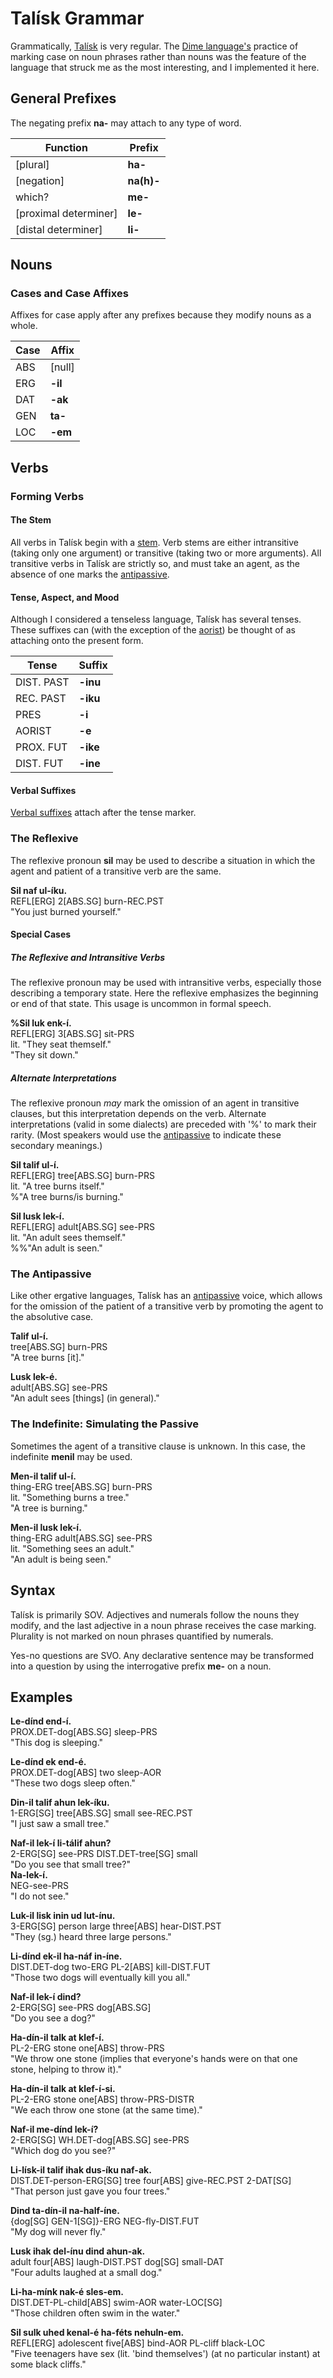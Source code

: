 # Talísk Grammar

Grammatically, [Talísk](https://github.com/Koennen/Conlangs/blob/main/Talisk.md)
is very regular. The
[Dime language's](https://en.wikipedia.org/wiki/Dime_language) practice of
marking case on noun phrases rather than nouns was the feature of the language
that struck me as the most interesting, and I implemented it here.

## General Prefixes

The negating prefix **na-** may attach to any type of word.

| Function               | Prefix     |
| ---------------------- | ---------- |
| \[plural]              | **ha-**    |
| \[negation]            | **na(h)-** |
| which?                 | **me-**    |
| \[proximal determiner] | **le-**    |
| \[distal determiner]   | **li-**    |

## Nouns

### Cases and Case Affixes

Affixes for case apply after any prefixes because they modify nouns as a whole.

| Case | Affix   |
| ---- | ------- |
| ABS  | \[null] |
| ERG  | **-il** |
| DAT  | **-ak** |
| GEN  | **ta-** |
| LOC  | **-em** |

## Verbs

### Forming Verbs

#### The Stem

All verbs in Talísk begin with a
[stem](https://github.com/Koennen/Conlangs/blob/main/Talisk%20Lexicon.md#verbs).
Verb stems are either intransitive (taking only one argument) or transitive
(taking two or more arguments). All transitive verbs in Talísk are strictly so,
and must take an agent, as the absence of one marks the
[antipassive](https://github.com/Koennen/Conlangs/blob/main/Talisk%20Grammar.md#the-antipassive).

#### Tense, Aspect, and Mood

Although I considered a tenseless language, Talísk has several tenses. These
suffixes can (with the exception of the
[aorist](https://en.wikipedia.org/wiki/Aorist)) be thought of as attaching onto
the present form.

| Tense      | Suffix   |
| ---------- | -------- |
| DIST. PAST | **-inu** |
| REC. PAST  | **-iku** |
| PRES       | **-i**   |
| AORIST     | **-e**   |
| PROX. FUT  | **-ike** |
| DIST. FUT  | **-ine** |

#### Verbal Suffixes

[Verbal suffixes](https://github.com/Koennen/Conlangs/blob/main/Talisk%20Lexicon.md#verbal-suffixes)
attach after the tense marker.

### The Reflexive

The reflexive pronoun **sil** may be used to describe a situation in which the
agent and patient of a transitive verb are the same.

**Sil naf ul-íku.**  
REFL\[ERG] 2\[ABS.SG] burn-REC.PST  
"You just burned yourself."  

#### Special Cases

##### The Reflexive and Intransitive Verbs

The reflexive pronoun may be used with intransitive verbs, especially those
describing a temporary state. Here the reflexive emphasizes the beginning or
end of that state. This usage is uncommon in formal speech.

**%Sil luk enk-í.**  
REFL\[ERG] 3\[ABS.SG] sit-PRS  
lit. "They seat themself."  
"They sit down."  

##### Alternate Interpretations

The reflexive pronoun *may* mark the omission of an agent in transitive clauses,
but this interpretation depends on the verb. Alternate interpretations (valid in
some dialects) are preceded with '%' to mark their rarity. (Most speakers would
use the
[antipassive](https://github.com/Koennen/Conlangs/blob/main/Talisk%20Grammar.md#the-antipassive)
to indicate these secondary meanings.)

**Sil talif ul-í.**  
REFL\[ERG] tree\[ABS.SG] burn-PRS  
lit. "A tree burns itself."  
%"A tree burns/is burning."  

**Sil lusk lek-í.**  
REFL\[ERG] adult\[ABS.SG] see-PRS  
lit. "An adult sees themself."  
\%%"An adult is seen."  

### The Antipassive

Like other ergative languages, Talísk has an
[antipassive](https://en.wikipedia.org/wiki/Antipassive_voice) voice, which
allows for the omission of the patient of a transitive verb by promoting the
agent to the absolutive case.

**Talif ul-í.**  
tree\[ABS.SG] burn-PRS  
"A tree burns \[it]."  

**Lusk lek-é.**  
adult\[ABS.SG] see-PRS  
"An adult sees \[things] (in general)."  

### The Indefinite: Simulating the Passive

Sometimes the agent of a transitive clause is unknown. In this case, the
indefinite **menil** may be used.

**Men-il talif ul-í.**  
thing-ERG tree\[ABS.SG] burn-PRS  
lit. "Something burns a tree."  
"A tree is burning."  

**Men-il lusk lek-í.**  
thing-ERG adult\[ABS.SG] see-PRS  
lit. "Something sees an adult."  
"An adult is being seen."  

## Syntax

Talísk is primarily SOV. Adjectives and numerals follow the nouns they modify,
and the last adjective in a noun phrase receives the case marking. Plurality is
not marked on noun phrases quantified by numerals.

Yes-no questions are SVO. Any declarative sentence may be transformed into a
question by using the interrogative prefix **me-** on a noun.

## Examples

**Le-dínd end-í.**  
PROX.DET-dog\[ABS.SG] sleep-PRS  
"This dog is sleeping."  

**Le-dínd ek end-é.**  
PROX.DET-dog\[ABS] two sleep-AOR  
"These two dogs sleep often."  

**Din-il talif ahun lek-íku.**  
1-ERG\[SG] tree\[ABS.SG] small see-REC.PST  
"I just saw a small tree."  

**Naf-il lek-í li-tálif ahun?**  
2-ERG\[SG] see-PRS DIST.DET-tree\[SG] small  
"Do you see that small tree?"  
    **Na-lek-í.**  
    NEG-see-PRS  
    "I do not see."  

**Luk-il lisk inin ud lut-ínu.**  
3-ERG\[SG] person large three\[ABS] hear-DIST.PST  
"They (sg.) heard three large persons."  

**Li-dínd ek-il ha-náf in-íne.**  
DIST.DET-dog two-ERG PL-2\[ABS] kill-DIST.FUT  
"Those two dogs will eventually kill you all."  

**Naf-il lek-í dind?**  
2-ERG\[SG] see-PRS dog\[ABS.SG]  
"Do you see a dog?"  

**Ha-dín-il talk at klef-í.**  
PL-2-ERG stone one\[ABS] throw-PRS  
"We throw one stone (implies that everyone's hands were on that one stone,
helping to throw it)."  

**Ha-dín-il talk at klef-í-si.**  
PL-2-ERG stone one\[ABS] throw-PRS-DISTR  
"We each throw one stone (at the same time)."  

**Naf-il me-dínd lek-í?**  
2-ERG\[SG] WH.DET-dog\[ABS.SG] see-PRS  
"Which dog do you see?"  

**Li-lísk-il talif ihak dus-íku naf-ak.**  
DIST.DET-person-ERG\[SG] tree four\[ABS] give-REC.PST 2-DAT\[SG]  
"That person just gave you four trees."  

**Dind ta-dín-il na-half-íne.**  
{dog\[SG] GEN-1\[SG]}-ERG NEG-fly-DIST.FUT  
"My dog will never fly."  

**Lusk ihak del-ínu dind ahun-ak.**  
adult four\[ABS] laugh-DIST.PST dog\[SG] small-DAT  
"Four adults laughed at a small dog."  

**Li-ha-mínk nak-é sles-em.**  
DIST.DET-PL-child\[ABS] swim-AOR water-LOC\[SG]  
"Those children often swim in the water."  

**Sil sulk uhed kenal-é ha-féts nehuln-em.**  
REFL\[ERG] adolescent five\[ABS] bind-AOR PL-cliff black-LOC  
"Five teenagers have sex (lit. 'bind themselves') (at no particular instant) at
some black cliffs."  
